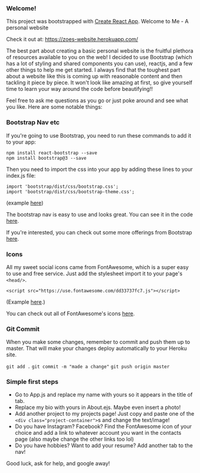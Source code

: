 ### Welcome!

This project was bootstrapped with [Create React App](https://github.com/facebookincubator/create-react-app).
Welcome to Me - A personal website

Check it out at: https://zoes-website.herokuapp.com/

The best part about creating a basic personal website is the fruitful plethora of resources available to you on the web! I decided to use Bootstrap (which has a lot of styling and shared components you can use), reactjs, and a few other things to help me get started. I always find that the toughest part about a website like this is coming up with reasonable content and then tackling it piece by piece. It won't look like amazing at first, so give yourself time to learn your way around the code before beautifying!!

Feel free to ask me questions as you go or just poke around and see what you like. Here are some notable things:

### Bootstrap Nav etc

If you're going to use Bootstrap, you need to run these commands to add it to your app:
```
npm install react-bootstrap --save
npm install bootstrap@3 --save
```
Then you need to import the css into your app by adding these lines to your index.js file:
```
import 'bootstrap/dist/css/bootstrap.css';
import 'bootstrap/dist/css/bootstrap-theme.css';
```
(example [here](https://github.com/zsobin/zoes-website/blob/master/src/index.js#L5-L6))

The bootstrap nav is easy to use and looks great. You can see it in the code [here](https://github.com/zsobin/zoes-website/blob/master/src/js/App.js#L20-L29).

If you're interested, you can check out some more offerings from Bootstrap [here](http://getbootstrap.com/css/).

### Icons
All my sweet social icons came from FontAwesome, which is a super easy to use and free service.
Just add the stylesheet import it to your page's `<head/>`.
```
<script src="https://use.fontawesome.com/dd33737fc7.js"></script>
```

(Example [here](https://github.com/zsobin/zoes-website/blob/master/public/index.html#L6).)

You can check out all of FontAwesome's icons [here](http://fontawesome.io/icons/).

### Git Commit

When you make some changes, remember to commit and push them up to master. That will make your changes deploy automatically to your Heroku site.

`git add .`
`git commit -m "made a change"`
`git push origin master`

### Simple first steps

- Go to App.js and replace my name with yours so it appears in the title of tab.
- Replace my bio with yours in About.ejs. Maybe even insert a photo!
- Add another project to my projects page! Just copy and paste one of the `<div class="project-container">`s and change the text/image!
- Do you have Instagram? Facebook? Find the FontAwesome icon of your choice and add a link to whatever account you want in the contacts page (also maybe change the other links too lol)
- Do you have hobbies? Want to add your resume? Add another tab to the nav!

Good luck, ask for help, and google away!
